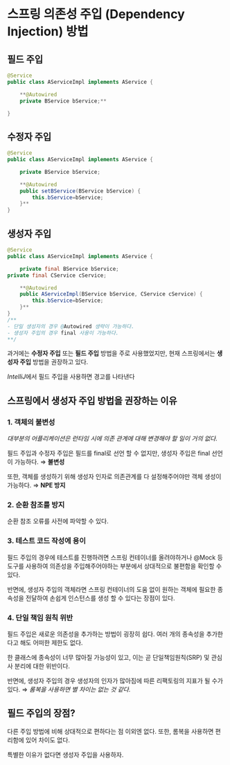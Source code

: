 # 스프링 의존성 주입 (Dependency Injection) 방법

## 필드 주입

```java
@Service
public class AServiceImpl implements AService {

	**@Autowired
	private BService bService;**

}
```

## 수정자 주입

```java
@Service
public class AServiceImpl implements AService {

	private BService bService;

	**@Autowired
	public setBService(BService bService) {
		this.bService=bService;
	}**
}
```

## 생성자 주입

```java
@Service
public class AServiceImpl implements AService {

	private final BService bService;
private final CService cService;

	**@Autowired
	public AServiceImpl(BService bService, CService cService) {
		this.bService=bService;
	}**
}
/**
- 단일 생성자의 경우 @Autowired 생략이 가능하다.
- 생성자 주입의 경우 final 사용이 가능하다.
**/
```


과거에는 **수정자 주입** 또는 **필드 주입** 방법을 주로 사용했었지만, 현재 스프링에서는 **생성자 주입** 방법을 권장하고 있다. 

*IntelliJ*에서 필드 주입을 사용하면 경고를 나타낸다


## 스프링에서 **생성자 주입 방법을 권장하는 이유**

### 1. 객체의 불변성

*대부분의* *어플리케이션은 런타임 시에 의존 관계에 대해 변경해야 할 일이 거의 없다.*

필드 주입과 수정자 주입은 필드를 final로 선언 할 수 없지만, 생성자 주입은 final 선언이 가능하다. ⇒ **불변성**

또한, 객체를 생성하기 위해 생성자 인자로 의존관계를 다 설정해주어야만 객체 생성이 가능하다. ⇒ **NPE 방지**

### 2. 순환 참조를 방지

순환 참조 오류를 사전에 파악할 수 있다.

### 3. 테스트 코드 작성에 용이

필드 주입의 경우에 테스트를 진행하려면 스프링 컨테이너를 올려야하거나 @Mock 등 도구를 사용하여 의존성을 주입해주어야하는 부분에서 상대적으로 불편함을 확인할 수 있다. 

반면에, 생성자 주입의 객체라면 스프링 컨테이너의 도움 없이 원하는 객체에 필요한 종속성을 전달하여 손쉽게 인스턴스를 생성 할 수 있다는 장점이 있다.

### 4. 단일 책임 원칙 위반

필드 주입은 새로운 의존성을 추가하는 방법이 굉장히 쉽다. 여러 개의 종속성을 추가한다고 해도 어떠한 제한도 없다.

한 클래스에 종속성이 너무 많아질 가능성이 있고, 이는 곧 단일책임원칙(SRP) 및 관심사 분리에 대한 위반이다.

반면에, 생성자 주입의 경우 생성자의 인자가 많아짐에 따른 리팩토링의 지표가 될 수가 있다. ⇒ *롬복을 사용하면 별 차이는 없는 것 같다.*


## 필드 주입의 장점?

다른 주입 방법에 비해 상대적으로 편하다는 점 이외엔 없다.  또한, 롬복을 사용하면 편리함에 있어 차이도 없다. 

특별한 이유가 없다면 생성자 주입을 사용하자.
